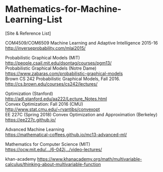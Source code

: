 # Mathematics-for-Machine-Learning-List
[Site &amp; Reference List]

COM4509/COM6509 Machine Learning and Adaptive Intelligence 2015-16  
http://inverseprobability.com/mlai2015/  

Probabilistic Graphical Models (MIT)	  
http://people.csail.mit.edu/dsontag/courses/pgm13/  
Probabilistic Graphical Models (Notre Dame)	  
https://www.zabaras.com/probabilistic-graphical-models  
Brown CS 242 Probabilistic Graphical Models, Fall 2016.	  
http://cs.brown.edu/courses/cs242/lectures/  

Optimization (Stanford)	  
http://adl.stanford.edu/aa222/Lecture_Notes.html  
Convex Optimization: Fall 2016 (CMU)	  
http://www.stat.cmu.edu/~ryantibs/convexopt	  
EE 227C (Spring 2018) Convex Optimization and Approximation (Berkeley)	  
https://ee227c.github.io/  

Advanced Machine Learning	  
https://mathematical-coffees.github.io/mc13-advanced-ml/  

Mathematics for Computer Science (MIT)	  
https://ocw.mit.edu/.../6-042j.../video-lectures/  

khan-academy
https://www.khanacademy.org/math/multivariable-calculus/thinking-about-multivariable-function
